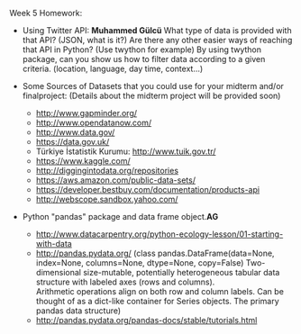 Week 5 Homework:

* Using Twitter API: __Muhammed Gülcü__
What type of data is provided with that API? (JSON, what is it?)
Are there any other easier ways of reaching that API in Python? (Use twython for example)
By using twython package, can you show us how to filter data according to a given criteria.
(location, language, day time, context...)

* Some Sources of Datasets that you could use for your midterm and/or finalproject: 
(Details about the midterm project will be provided soon)

  * http://www.gapminder.org/
  * http://www.opendatanow.com/
  * http://www.data.gov/
  * https://data.gov.uk/
  * Türkiye İstatistik Kurumu: http://www.tuik.gov.tr/
  * https://www.kaggle.com/
  * http://diggingintodata.org/repositories
  * https://aws.amazon.com/public-data-sets/
  * https://developer.bestbuy.com/documentation/products-api
  * http://webscope.sandbox.yahoo.com/

* Python "pandas" package and data frame object.__AG__
  * http://www.datacarpentry.org/python-ecology-lesson/01-starting-with-data
  * http://pandas.pydata.org/  (class pandas.DataFrame(data=None, index=None, columns=None, dtype=None, copy=False)
  Two-dimensional size-mutable, potentially heterogeneous tabular data structure with labeled axes (rows and columns).    
  Arithmetic operations align on both row and column labels. Can be thought of as a dict-like container for Series objects.   The primary pandas data structure)
  * http://pandas.pydata.org/pandas-docs/stable/tutorials.html

